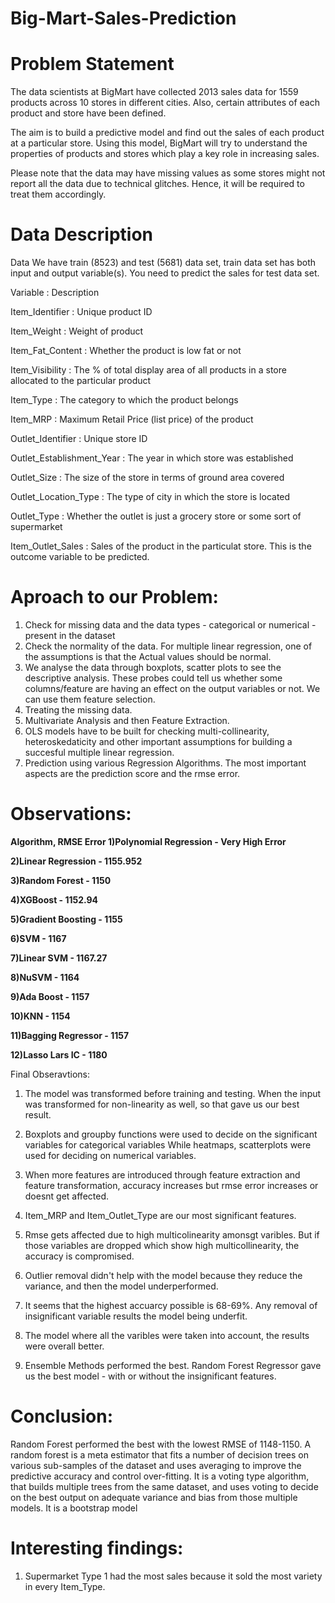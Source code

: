 # Big-Mart-Sales-Prediction

# Problem Statement
The data scientists at BigMart have collected 2013 sales data for 1559 products across 10 stores in different cities. Also, certain attributes of each product and store have been defined.

The aim is to build a predictive model and find out the sales of each product at a particular store. Using this model, BigMart will try to understand the properties of products and stores which play a key role in increasing sales.

Please note that the data may have missing values as some stores might not report all the data due to technical glitches. Hence, it will be required to treat them accordingly.

# Data Description
Data We have train (8523) and test (5681) data set, train data set has both input and output variable(s). You need to predict the sales for test data set.

Variable : Description

Item_Identifier : Unique product ID

Item_Weight : Weight of product

Item_Fat_Content : Whether the product is low fat or not

Item_Visibility : The % of total display area of all products in a store allocated to the particular product

Item_Type : The category to which the product belongs

Item_MRP : Maximum Retail Price (list price) of the product

Outlet_Identifier : Unique store ID

Outlet_Establishment_Year : The year in which store was established

Outlet_Size : The size of the store in terms of ground area covered

Outlet_Location_Type : The type of city in which the store is located

Outlet_Type : Whether the outlet is just a grocery store or some sort of supermarket

Item_Outlet_Sales : Sales of the product in the particulat store. This is the outcome variable to be predicted.


# Aproach to our Problem:
1) Check for missing data and the data types - categorical or numerical -  present in the dataset 
2) Check the normality of the data. For multiple linear regression, one of the assumptions is that the Actual values should be normal.
3) We analyse the data through boxplots, scatter plots to see the descriptive analysis. These probes could tell us whether some columns/feature are     having an effect on the output variables or not. We can use them feature selection.
4) Treating the missing data. 
5) Multivariate Analysis and then Feature Extraction.
6) OLS models have to be built for checking multi-collinearity, heteroskedaticity and other important assumptions for building a succesful multiple linear regression.
7) Prediction using various Regression Algorithms. The most important aspects are the prediction score and the rmse error.

# Observations:
**Algorithm,	RMSE Error
1)Polynomial Regression -	Very High Error**

**2)Linear Regression -	1155.952**

**3)Random Forest -	1150**

**4)XGBoost	- 1152.94**

**5)Gradient Boosting -	1155**

**6)SVM	- 1167**

**7)Linear SVM -	1167.27**

**8)NuSVM	- 1164**

**9)Ada Boost	- 1157**

**10)KNN	- 1154**

**11)Bagging Regressor -	1157**

**12)Lasso Lars IC	- 1180**

Final Obseravtions: 
1) The model was transformed before training and testing. When the input was transformed for non-linearity as well, so that gave us our best result.

2) Boxplots and groupby functions were used to decide on the significant variables for categorical variables
   While heatmaps, scatterplots were used for deciding on numerical variables.

2) When more features are introduced through feature extraction and feature transformation, accuracy increases but rmse error increases or doesnt get affected.

3) Item_MRP and Item_Outlet_Type are our most significant features.

4) Rmse gets affected due to high multicolinearity amonsgt varibles. But if those variables are dropped which show high multicollinearity, the accuracy is compromised.

5) Outlier removal didn't help with the model because they reduce the variance, and then the model underperformed.

6) It seems that the highest accuarcy possible is 68-69%. Any removal of insignificant variable results the model being underfit.

7) The model where all the varibles were taken into account, the results were overall better.

8) Ensemble Methods performed the best. Random Forest Regressor gave us the best model - with or without the insignificant features.


# Conclusion:
Random Forest performed the best with the lowest RMSE of 1148-1150.
A random forest is a meta estimator that fits a number of decision trees on various sub-samples of the dataset and uses averaging to improve the predictive accuracy and control over-fitting. It is a voting type algorithm, that builds multiple trees from the same dataset, and uses voting to decide on the best output on adequate variance and bias from those multiple models. It is a bootstrap model

# Interesting findings:
1) Supermarket Type 1 had the most sales because it sold the most variety in every Item_Type. 


